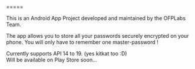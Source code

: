 =====

This is an Android App Project developed and maintained by the OFPLabs Team.

The app allows you to store all your passwords securely encrypted on your phone. You will only have to remember one master-password !

Currently supports API 14 to 19. (yes kitkat too :D)   
Will be available on Play Store soon...

